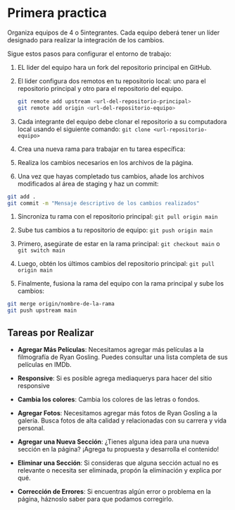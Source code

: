 # Primera practica


Organiza equipos de 4 o 5integrantes. Cada equipo deberá tener un líder designado para realizar la integración de los cambios.

Sigue estos pasos para configurar el entorno de trabajo:

1. EL lider del equipo hara un fork del repositorio principal en GitHub.
   
2. El lider configura dos remotos en tu repositorio local: uno para el repositorio principal y otro para el repositorio del equipo. 
    ```bash
    git remote add upstream <url-del-repositorio-principal>
    git remote add origin <url-del-repositorio-equipo>
    ```    
3. Cada integrante del equipo debe clonar el repositorio a su computadora local usando el siguiente comando: `git clone <url-repositorio-equipo>`
   
   
4. Crea una nueva rama para trabajar en tu tarea específica:
   
5. Realiza los cambios necesarios en los archivos de la página.
   
6. Una vez que hayas completado tus cambios, añade los archivos modificados al área de staging y haz un commit:
```bash
git add .
git commit -m "Mensaje descriptivo de los cambios realizados"
```
1. Sincroniza tu rama con el repositorio principal:
` git pull origin main `

1. Sube tus cambios a tu repositorio de equipo: `git push origin main`
2. Primero, asegúrate de estar en la rama principal: `git checkout main` o `git switch main`
3.  Luego, obtén los últimos cambios del repositorio principal: `git pull origin main `
4.   Finalmente, fusiona la rama del equipo con la rama principal y sube los cambios:
```bash
git merge origin/nombre-de-la-rama
git push upstream main
```

## Tareas por Realizar

- **Agregar Más Películas**: Necesitamos agregar más películas a la filmografía de Ryan Gosling. Puedes consultar una lista completa de sus películas en IMDb.

- **Responsive**:  Si es posible agrega mediaquerys para hacer del sitio responsive

- **Cambia los colores**: Cambia los colores de las letras o fondos.
  
- **Agregar Fotos**: Necesitamos agregar más fotos de Ryan Gosling a la galería. Busca fotos de alta calidad y relacionadas con su carrera y vida personal.
  
- **Agregar una Nueva Sección**: ¿Tienes alguna idea para una nueva sección en la página? ¡Agrega tu propuesta y desarrolla el contenido!
  
- **Eliminar una Sección**: Si consideras que alguna sección actual no es relevante o necesita ser eliminada, propón la eliminación y explica por qué.
  
- **Corrección de Errores**: Si encuentras algún error o problema en la página, háznoslo saber para que podamos corregirlo.

